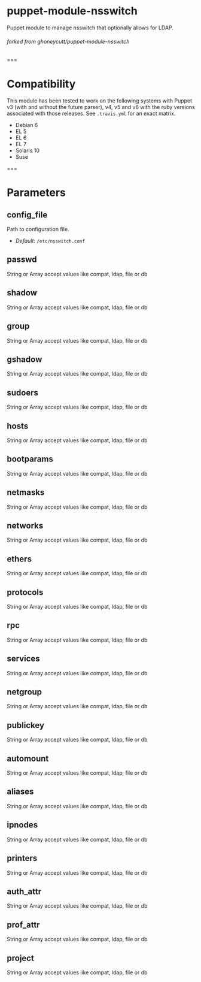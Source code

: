 # puppet-module-nsswitch

Puppet module to manage nsswitch that optionally allows for LDAP.


###### forked from ghoneycutt/puppet-module-nsswitch

===

# Compatibility

This module has been tested to work on the following systems with Puppet
v3 (with and without the future parser), v4, v5 and v6 with the ruby
versions associated with those releases. See `.travis.yml` for an exact
matrix.


  * Debian 6
  * EL 5
  * EL 6
  * EL 7
  * Solaris 10
  * Suse

===

# Parameters

config_file
-----------
Path to configuration file.

- *Default*: `/etc/nsswitch.conf`

passwd
----------
String or Array accept values like compat, ldap, file or db

     
shadow
----------
String or Array accept values like compat, ldap, file or db

     
group
----------
String or Array accept values like compat, ldap, file or db

      
gshadow
----------
String or Array accept values like compat, ldap, file or db

    
sudoers
----------
String or Array accept values like compat, ldap, file or db

    
hosts
----------
String or Array accept values like compat, ldap, file or db

      
bootparams
----------
String or Array accept values like compat, ldap, file or db

 
netmasks
----------
String or Array accept values like compat, ldap, file or db

   
networks
----------
String or Array accept values like compat, ldap, file or db

   
ethers
----------
String or Array accept values like compat, ldap, file or db

     
protocols
----------
String or Array accept values like compat, ldap, file or db

  
rpc
----------
String or Array accept values like compat, ldap, file or db

        
services
----------
String or Array accept values like compat, ldap, file or db

   
netgroup
----------
String or Array accept values like compat, ldap, file or db

   
publickey
----------
String or Array accept values like compat, ldap, file or db

  
automount
----------
String or Array accept values like compat, ldap, file or db

  
aliases
----------
String or Array accept values like compat, ldap, file or db

    
ipnodes
----------
String or Array accept values like compat, ldap, file or db

    
printers
----------
String or Array accept values like compat, ldap, file or db

   
auth_attr
----------
String or Array accept values like compat, ldap, file or db

  
prof_attr
----------
String or Array accept values like compat, ldap, file or db

  
project
----------
String or Array accept values like compat, ldap, file or db

    
